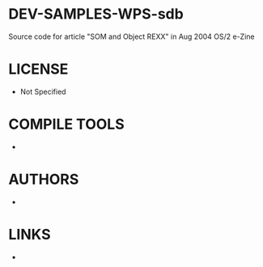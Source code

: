 DEV-SAMPLES-WPS-sdb
===================

Source code for article "SOM and Object REXX" in Aug 2004 OS/2 e-Zine

LICENSE
===============
* Not Specified

COMPILE TOOLS
===============
* 
 
AUTHORS
===============
* 

LINKS
===============
* 
